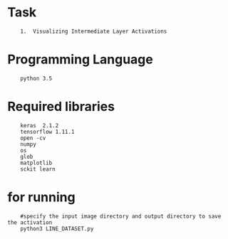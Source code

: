 # Task 
        1.  Visualizing Intermediate Layer Activations
        
# Programming Language

        python 3.5
        
# Required libraries

        keras  2.1.2
        tensorflow 1.11.1
        open -cv 
        numpy
        os
        glob
        matplotlib
        sckit learn
        
 # for running
 
        #specify the input image directory and output directory to save the activation 
        python3 LINE_DATASET.py
        
        
    
        
